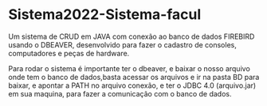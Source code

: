 # Sistema2022-Sistema-facul
Um sistema de CRUD em JAVA com conexão ao banco de dados FIREBIRD usando o DBEAVER, desenvolvido para 
fazer o cadastro de consoles, computadores e peças de hardware.

Para rodar o sistema é importante ter o dbeaver, e baixar o nosso arquivo onde tem o banco de dados,basta
acessar os arquivos e ir na pasta BD para baixar, e apontar a PATH no arquivo conexão, e ter o JDBC 4.0
(arquivo.jar) em sua maquina, para fazer a comunicação com o banco de dados.
